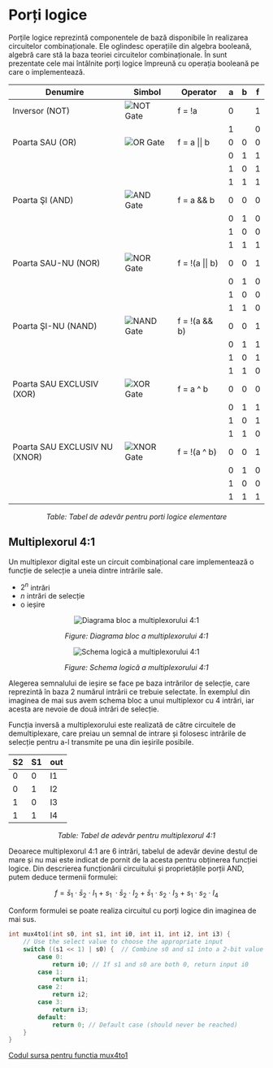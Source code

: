 # Porți logice

Porțile logice reprezintă componentele de bază disponibile în realizarea circuitelor combinaționale. Ele oglindesc operațiile din algebra booleană, algebră care stă la baza teoriei circuitelor combinaționale. În sunt prezentate cele mai întâlnite porți logice împreună cu operația booleană pe care o implementează.


<div align="center">

| Denumire                  | Simbol                                      | Operator     | a | b | f |
|---------------------------|---------------------------------------------|--------------|---|---|---|
| Inversor (NOT)            | ![NOT Gate](../media/gate-not.png)          | f = !a       | 0 |   | 1 |
|                           |                                             |              | 1 |   | 0 |
| Poarta SAU (OR)           | ![OR Gate](../media/gate-or.png)            | f = a \|\| b | 0 | 0 | 0 |
|                           |                                             |              | 0 | 1 | 1 |
|                           |                                             |              | 1 | 0 | 1 |
|                           |                                             |              | 1 | 1 | 1 |
| Poarta ŞI (AND)           | ![AND Gate](../media/gate-and.png)          | f = a && b   | 0 | 0 | 0 |
|                           |                                             |              | 0 | 1 | 0 |
|                           |                                             |              | 1 | 0 | 0 |
|                           |                                             |              | 1 | 1 | 1 |
| Poarta SAU-NU (NOR)       | ![NOR Gate](../media/gate-nor.png)          | f = !(a \|\| b) | 0 | 0 | 1 |
|                           |                                             |              | 0 | 1 | 0 |
|                           |                                             |              | 1 | 0 | 0 |
|                           |                                             |              | 1 | 1 | 0 |
| Poarta ŞI-NU (NAND)       | ![NAND Gate](../media/gate-nand.png)        | f = !(a && b) | 0 | 0 | 1 |
|                           |                                             |              | 0 | 1 | 1 |
|                           |                                             |              | 1 | 0 | 1 |
|                           |                                             |              | 1 | 1 | 0 |
| Poarta SAU EXCLUSIV (XOR) | ![XOR Gate](../media/gate-xor.png)          | f = a ^ b    | 0 | 0 | 0 |
|                           |                                             |              | 0 | 1 | 1 |
|                           |                                             |              | 1 | 0 | 1 |
|                           |                                             |              | 1 | 1 | 0 |
| Poarta SAU EXCLUSIV NU (XNOR) | ![XNOR Gate](../media/gate-xnor.png)    | f = !(a ^ b) | 0 | 0 | 1 |
|                           |                                             |              | 0 | 1 | 0 |
|                           |                                             |              | 1 | 0 | 0 |
|                           |                                             |              | 1 | 1 | 1 |
_Table: Tabel de adevăr pentru porti logice elementare_

</div>

## Multiplexorul 4:1

Un multiplexor digital este un circuit combinațional care implementează o funcție de selecție a uneia dintre intrările sale.
  - $2^n$ intrări
  - $n$ intrări de selecție
  - o ieșire

<div align="center">

![Diagrama bloc a multiplexorului 4:1](../media/mux4.png)

_Figure: Diagrama bloc a multiplexorului 4:1_

</div>

<div align="center">

![Schema logică a multiplexorului 4:1](../media/mux4-gates.png)

_Figure: Schema logică a multiplexorului 4:1_

</div>

Alegerea semnalului de ieșire se face pe baza intrărilor de selecție, care reprezintă în baza 2 numărul intrării ce trebuie selectate. În exemplul din imaginea de mai sus avem schema bloc a unui multiplexor cu 4 intrări, iar acesta are nevoie de două intrări de selecție.

Funcția inversă a multiplexorului este realizată de către circuitele de demultiplexare, care preiau un semnal de intrare și folosesc intrările de selecție pentru a-l transmite pe una din ieșirile posibile.


<div align="center">

| S2 | S1 | out |
|----|----|-----|
| 0  | 0  | I1  |
| 0  | 1  | I2  |
| 1  | 0  | I3  |
| 1  | 1  | I4  |
_Table: Tabel de adevăr pentru multiplexorul 4:1_

</div>

Deoarece multiplexorul 4:1 are 6 intrări, tabelul de adevăr devine destul de mare și nu mai este indicat de pornit de la acesta pentru obținerea funcției logice. Din descrierea funcționării circuitului și proprietățile porții AND, putem deduce termenii formulei:

$$f = \bar s_1\ \cdotp\ \bar s_2\ \cdotp\ I_1\ +\ s_1\ \cdotp \bar s_2\ \cdotp\ I_2\ +\ \bar s_1\ \cdotp\ s_2\ \cdotp\ I_3\ +\ s_1\ \cdotp\ s_2\ \cdotp\ I_4$$ 

Conform formulei se poate realiza circuitul cu porți logice din imaginea de mai sus.

```C++
int mux4to1(int s0, int s1, int i0, int i1, int i2, int i3) {
    // Use the select value to choose the appropriate input
    switch ((s1 << 1) | s0) {  // Combine s0 and s1 into a 2-bit value
        case 0:
            return i0; // If s1 and s0 are both 0, return input i0
        case 1:
            return i1;
        case 2:
            return i2;
        case 3:
            return i3;
        default:
            return 0; // Default case (should never be reached)
    }
}
```
[Codul sursa pentru functia mux4to1](https://github.com/cs-pub-ro/computer-architecture/tree/main/chapters/combinational-circuits/logic-gates/demos/mux4to1)

